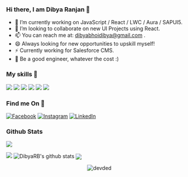 ### Hi there, I am Dibya Ranjan 👋
- 🔭 I’m currently working on JavaScript / React / LWC / Aura / SAPUI5.
- 👯 I’m looking to collaborate on new UI Projects using React. 
- 📫 You can reach me at: dibyabhoidibya@gmail.com .
- 😄 Always looking for new opportunities to upskill myself!
- ⚡ Currently working for Salesforce CMS.
- 💬 Be a good engineer, whatever the cost :)

### My skills 🚀

![](https://img.shields.io/badge/HTML5-E34F26?style=for-the-badge&logo=html5&logoColor=white)
![](https://img.shields.io/badge/JavaScript-F7DF1E?style=for-the-badge&logo=javascript&logoColor=black)
![](https://img.shields.io/badge/CSS3-1572B6?style=for-the-badge&logo=css3&logoColor=white)
![](https://img.shields.io/badge/React-20232A?style=for-the-badge&logo=react&logoColor=61DAFB)
![](https://img.shields.io/badge/SAP-0FAAFF?style=for-the-badge&logo=sap&logoColor=white)
![](https://img.shields.io/badge/Salesforce-00A1E0?style=for-the-badge&logo=Salesforce&logoColor=white)
 

### Find me On 💬

[![Facebook](https://img.shields.io/static/v1.svg?label=follow&message=@dibyarb&color=grey&logo=facebook&style=flat&logoColor=white&colorA=blue)](https://www.facebook.com/at.the.edge.of.insanity)  [![Instagram](https://img.shields.io/static/v1.svg?label=follow&message=@dibya.rb&color=grey&logo=instagram&style=flat&logoColor=white&colorA=blue)](https://www.instagram.com/dibya.rb/) [![LinkedIn](https://img.shields.io/static/v1.svg?label=connect&message=@dibya-ranjan-bhoi&color=grey&logo=linkedin&style=flat&logoColor=white&colorA=blue)](https://www.linkedin.com/in/dibya-ranjan-bhoi/) 

### Github Stats

![](https://activity-graph.herokuapp.com/graph?username=DibyaRB&theme=react-dark&hide_border=true&area=true)

<img src="https://github-readme-streak-stats.herokuapp.com/?user=DibyaRB">

<img src="https://github-readme-stats.vercel.app/api?username=DibyaRB&count_private=true&show_icons=true&theme=light" alt="DibyaRB's github stats"/>

<img align="center" src="https://github-readme-stats.vercel.app/api/top-langs/?username=DibyaRB&layout=compact&theme=light"/>


<br>
<p align="center"> <img src="https://komarev.com/ghpvc/?username=DibyaRB" alt="devded" /> </p>


 
 </p>

<!--
**DibyaRB/DibyaRB** is a ✨ _special_ ✨ repository because its `README.md` (this file) appears on your GitHub profile.

Here are some ideas to get you started:

- 🔭 I’m currently working on ...
- 🌱 I’m currently learning ...
- 👯 I’m looking to collaborate on ...
- 🤔 I’m looking for help with ...
- 💬 Ask me about ...
- 📫 How to reach me: ...
- 😄 Pronouns: ...
- ⚡ Fun fact: ...
-->

